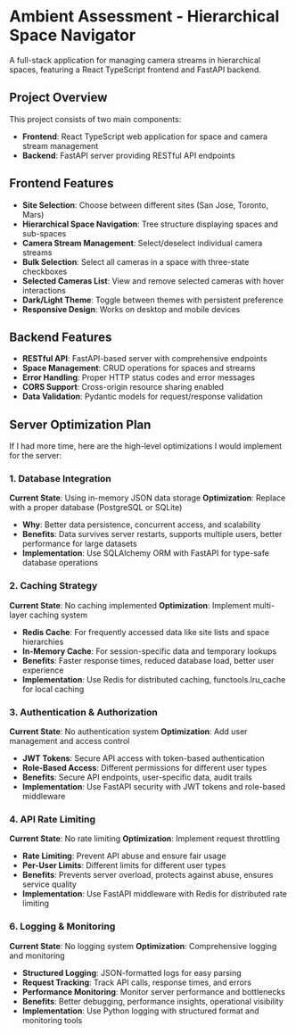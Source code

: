 # Ambient Assessment - Hierarchical Space Navigator

A full-stack application for managing camera streams in hierarchical spaces, featuring a React TypeScript frontend and FastAPI backend.

## Project Overview

This project consists of two main components:
- **Frontend**: React TypeScript web application for space and camera stream management
- **Backend**: FastAPI server providing RESTful API endpoints

## Frontend Features

- **Site Selection**: Choose between different sites (San Jose, Toronto, Mars)
- **Hierarchical Space Navigation**: Tree structure displaying spaces and sub-spaces
- **Camera Stream Management**: Select/deselect individual camera streams
- **Bulk Selection**: Select all cameras in a space with three-state checkboxes
- **Selected Cameras List**: View and remove selected cameras with hover interactions
- **Dark/Light Theme**: Toggle between themes with persistent preference
- **Responsive Design**: Works on desktop and mobile devices

## Backend Features

- **RESTful API**: FastAPI-based server with comprehensive endpoints
- **Space Management**: CRUD operations for spaces and streams
- **Error Handling**: Proper HTTP status codes and error messages
- **CORS Support**: Cross-origin resource sharing enabled
- **Data Validation**: Pydantic models for request/response validation

## Server Optimization Plan

If I had more time, here are the high-level optimizations I would implement for the server:

### 1. Database Integration
**Current State**: Using in-memory JSON data storage
**Optimization**: Replace with a proper database (PostgreSQL or SQLite)
- **Why**: Better data persistence, concurrent access, and scalability
- **Benefits**: Data survives server restarts, supports multiple users, better performance for large datasets
- **Implementation**: Use SQLAlchemy ORM with FastAPI for type-safe database operations

### 2. Caching Strategy
**Current State**: No caching implemented
**Optimization**: Implement multi-layer caching system
- **Redis Cache**: For frequently accessed data like site lists and space hierarchies
- **In-Memory Cache**: For session-specific data and temporary lookups
- **Benefits**: Faster response times, reduced database load, better user experience
- **Implementation**: Use Redis for distributed caching, functools.lru_cache for local caching

### 3. Authentication & Authorization
**Current State**: No authentication system
**Optimization**: Add user management and access control
- **JWT Tokens**: Secure API access with token-based authentication
- **Role-Based Access**: Different permissions for different user types
- **Benefits**: Secure API endpoints, user-specific data, audit trails
- **Implementation**: Use FastAPI security with JWT tokens and role-based middleware

### 4. API Rate Limiting
**Current State**: No rate limiting
**Optimization**: Implement request throttling
- **Rate Limiting**: Prevent API abuse and ensure fair usage
- **Per-User Limits**: Different limits for different user types
- **Benefits**: Prevents server overload, protects against abuse, ensures service quality
- **Implementation**: Use FastAPI middleware with Redis for distributed rate limiting

### 6. Logging & Monitoring
**Current State**: No logging system
**Optimization**: Comprehensive logging and monitoring
- **Structured Logging**: JSON-formatted logs for easy parsing
- **Request Tracking**: Track API calls, response times, and errors
- **Performance Monitoring**: Monitor server performance and bottlenecks
- **Benefits**: Better debugging, performance insights, operational visibility
- **Implementation**: Use Python logging with structured format and monitoring tools
